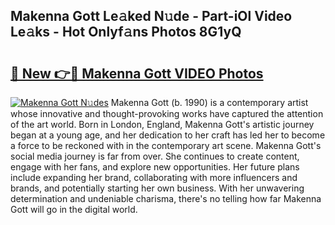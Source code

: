 ## Makenna Gott Le𝚊ked N𝚞de - Part-iOl Video Le𝚊ks - Hot Onlyf𝚊ns Photos 8G1yQ

# <h2><a href="http://ac23421.deff.icu/?id=Makenna+Gott">🔗 New 👉🔴 Makenna Gott VIDEO Photos</a></h2>

[![Makenna Gott N𝚞des](https://i.imgur.com/rIISA9y.gif)](http://ac23421.deff.icu/?id=Makenna+Gott)
Makenna Gott (b. 1990) is a contemporary artist whose innovative and thought-provoking works have captured the attention of the art world. Born in London, England, Makenna Gott's artistic journey began at a young age, and her dedication to her craft has led her to become a force to be reckoned with in the contemporary art scene. Makenna Gott's social media journey is far from over. She continues to create content, engage with her fans, and explore new opportunities. Her future plans include expanding her brand, collaborating with more influencers and brands, and potentially starting her own business. With her unwavering determination and undeniable charisma, there's no telling how far Makenna Gott will go in the digital world.
